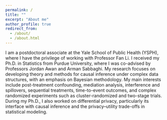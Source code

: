 ```yaml
---
permalink: /
title: ""
excerpt: "About me"
author_profile: true
redirect_from: 
  - /about/
  - /about.html
---
```


I am a postdoctoral associate at the Yale School of Public Health (YSPH), where I have the privilege of working with Professor Fan Li. I received my Ph.D. in Statistics from Purdue University, where I was co-advised by Professors Jordan Awan and Arman Sabbaghi. My research focuses on developing theory and methods for causal inference under complex data structures, with an emphasis on Bayesian methodology. My main interests include post-treatment confounding, mediation analysis, interference and spillovers, sequential treatments, time-to-event outcomes, and complex randomized experiments such as cluster-randomized and two-stage trials. During my Ph.D., I also worked on differential privacy, particularly its interface with causal inference and the privacy–utility trade-offs in statistical modeling.